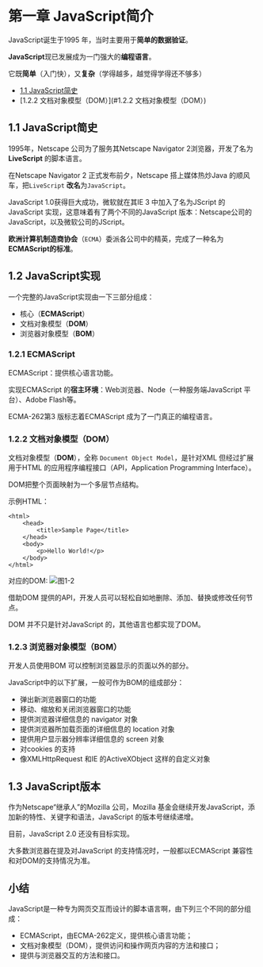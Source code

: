 # 第一章 JavaScript简介
JavaScript诞生于1995 年，当时主要用于**简单的数据验证**。

**JavaScript**现已发展成为一门强大的**编程语言**。

它既**简单**（入门快），又**复杂**（学得越多，越觉得学得还不够多）

- [1.1 JavaScript简史](#JavaScript简史)
- [1.2.2 文档对象模型（DOM）](#1.2.2 文档对象模型（DOM）)

## 1.1 JavaScript简史
1995年，Netscape 公司为了服务其Netscape Navigator 2浏览器，开发了名为**LiveScript** 的脚本语言。

在Netscape Navigator 2 正式发布前夕，Netscape 搭上媒体热炒Java 的顺风车，把`LiveScript` **改名**为`JavaScript`。

JavaScript 1.0获得巨大成功，微软就在其IE 3 中加入了名为JScript 的JavaScript 实现，这意味着有了两个不同的JavaScript 版本：Netscape公司的JavaScript，以及微软公司的JScript。

**欧洲计算机制造商协会**（`ECMA`）委派各公司中的精英，完成了一种名为**ECMAScript的标准**。

## 1.2 JavaScript实现
一个完整的JavaScript实现由一下三部分组成：

- 核心（**ECMAScript**）
- 文档对象模型（**DOM**）
- 浏览器对象模型（**BOM**）

### 1.2.1 ECMAScript
ECMAScript：提供核心语言功能。

实现ECMAScript 的**宿主环境**：Web浏览器、Node（一种服务端JavaScript 平台）、Adobe Flash等。

ECMA-262第3 版标志着ECMAScript 成为了一门真正的编程语言。

### 1.2.2 文档对象模型（DOM）
文档对象模型（**DOM**），全称 `Document Object Model`，是针对XML 但经过扩展用于HTML 的应用程序编程接口（API，Application Programming Interface）。

DOM把整个页面映射为一个多层节点结构。

示例HTML：
```
<html>
    <head>
        <title>Sample Page</title>
    </head>
    <body>
        <p>Hello World!</p>
    </body>
</html>
```

对应的DOM:
![图1-2](https://user-images.githubusercontent.com/13659856/35961787-d2f184b8-0ce9-11e8-9029-93afbc3d2ee9.PNG)

借助DOM 提供的API，开发人员可以轻松自如地删除、添加、替换或修改任何节点。

DOM 并不只是针对JavaScript 的，其他语言也都实现了DOM。

### 1.2.3 浏览器对象模型（BOM）
开发人员使用BOM 可以控制浏览器显示的页面以外的部分。

JavaScript中的以下扩展，一般可作为BOM的组成部分：

- 弹出新浏览器窗口的功能
- 移动、缩放和关闭浏览器窗口的功能
- 提供浏览器详细信息的 navigator 对象
- 提供浏览器所加载页面的详细信息的 location 对象
- 提供用户显示器分辨率详细信息的 screen 对象
- 对cookies 的支持
- 像XMLHttpRequest 和IE 的ActiveXObject 这样的自定义对象

## 1.3 JavaScript版本
作为Netscape“继承人”的Mozilla 公司，Mozilla 基金会继续开发JavaScript，添加新的特性、关键字和语法，JavaScript 的版本号继续递增。

目前，JavaScript 2.0 还没有目标实现。

大多数浏览器在提及对JavaScript 的支持情况时，一般都以ECMAScript 兼容性和对DOM的支持情况为准。

## 小结
JavaScript是一种专为网页交互而设计的脚本语言啊，由下列三个不同的部分组成：

- ECMAScript，由ECMA-262定义，提供核心语言功能；
- 文档对象模型（DOM），提供访问和操作网页内容的方法和接口；
- 提供与浏览器交互的方法和接口。
